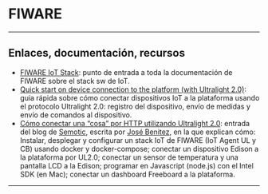 # FIWARE

---

## Enlaces, documentación, recursos

* [FIWARE IoT Stack](http://fiware-iot-stack.readthedocs.io/): punto de entrada a toda la documentación de FIWARE sobre el stack sw de IoT.
* [Quick start on device connection to the platform (with Ultralight 2.0)](http://fiware-iot-stack.readthedocs.io/en/latest/topics/device_connection/index.html): guia rápida sobre cómo conectar dispositivos IoT a la plataforma usando el protocolo Ultralight 2.0: registro del dispositivo, envío de medidas y envío de comandos al dispositivo.
* [Cómo conectar una “cosa” por HTTP utilizando Ultralight 2.0](https://secmotic.com/blog/conectar-cosa-ultralight-fiware/): entrada del blog de [Semotic](https://secmotic.com/), escrita por [José Benitez](https://www.linkedin.com/in/jose-benitez-secmotic/), en la que explican cómo: Instalar, desplegar y configurar un stack IoT de FIWARE (IoT Agent UL y CB) usando docker y docker-compose; conectar un dispositivo Edison a la plataforma por UL2.0; conectar un sensor de temperatura y una pantalla LCD a la Edison; programar en Javascript (node.js) con el Intel SDK (en Mac); conectar un dashboard Freeboard a la plataforma.

---

